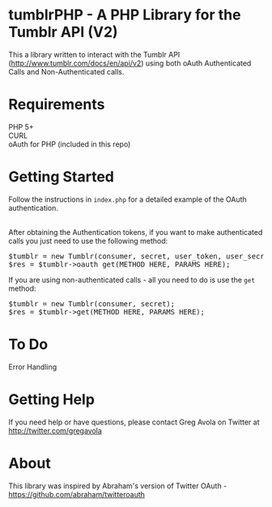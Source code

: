 # tumblrPHP - A PHP Library for the Tumblr API (V2)

This a library written to interact with the Tumblr API (http://www.tumblr.com/docs/en/api/v2) using both oAuth Authenticated Calls and Non-Authenticated calls.<br />

# Requirements
PHP 5+<br />
CURL<br />
oAuth for PHP (included in this repo)<br />

# Getting Started
Follow the instructions in <code>index.php</code> for a detailed example of the OAuth authentication. 

<br />After obtaining the Authentication tokens, if you want to make authenticated calls you just need to use the following method:

<pre>
$tumblr = new Tumblr(consumer, secret, user_token, user_secret);
$res = $tumblr->oauth_get(METHOD_HERE, PARAMS_HERE);
</pre>

If you are using non-authenticated calls - all you need to do is use the <code>get</code> method:

<pre>
$tumblr = new Tumblr(consumer, secret);
$res = $tumblr->get(METHOD_HERE, PARAMS_HERE);
</pre>

# To Do
Error Handling

# Getting Help
If you need help or have questions, please contact Greg Avola on Twitter at http://twitter.com/gregavola

# About
This library was inspired by Abraham's version of Twitter OAuth - https://github.com/abraham/twitteroauth